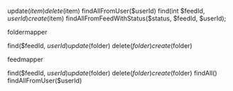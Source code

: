 
update($item)
delete($item)
findAllFromUser($userId)
find(int $feedId, $userId)
create($item)
findAllFromFeedWithStatus($status, $feedId, $userId);

foldermapper

find($feedId, $userId)
update($folder)
delete($folder)
create($folder)

feedmapper

find($feedId, $userId)
update($folder)
delete($folder)
create($folder)
findAll()
findAllFromUser($userId)

